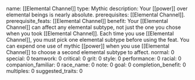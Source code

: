 name: [[Elemental Channel]]
type: Mythic
description: Your [[power]] over elemental beings is nearly absolute.
prerequisites: [[Elemental Channel]].
prerequisite_feats: [[Elemental Channel]]
benefit: Your [[Elemental Channel]] can affect any elemental subtype, not just the one you chose when you took [[Elemental Channel]]. Each time you use [[Elemental Channel]], you must pick one elemental subtype before using the feat. You can expend one use of mythic [[power]] when you use [[Elemental Channel]] to choose a second elemental subtype to affect.
normal: 0
special: 0
teamwork: 0
critical: 0
grit: 0
style: 0
performance: 0
racial: 0
companion_familiar: 0
race_name: 0
note: 0
goal: 0
completion_benefit: 0
multiples: 0
suggested_traits: 0
